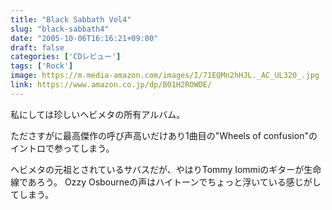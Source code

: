 ```yaml
---
title: "Black Sabbath Vol4"
slug: "black-sabbath4"
date: "2005-10-06T16:16:21+09:00"
draft: false
categories: ['CDレビュー']
tags: ['Rock']
image: https://m.media-amazon.com/images/I/71EQMn2hHJL._AC_UL320_.jpg
link: https://www.amazon.co.jp/dp/B01H2ROWDE/
---
```

私にしては珍しいヘビメタの所有アルバム。
<!--more-->
たださすがに最高傑作の呼び声高いだけあり1曲目の"Wheels of confusion"のイントロで参ってしまう。

ヘビメタの元祖とされているサバスだが、やはりTommy Iommiのギターが生命線であろう。
Ozzy Osbourneの声はハイトーンでちょっと浮いている感じがしてしまう。
